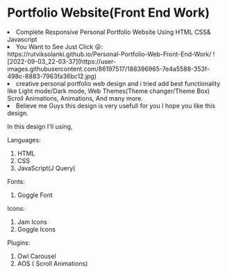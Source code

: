 # Portfolio Website(Front End Work)
<li>Complete Responsive Personal Portfolio Website Using HTML CSS&amp; Javascript</li> 
<li>You Want to See Just Click 😜: </li>
https://rutviksolanki.github.io/Personal-Portfolio-Web-Front-End-Work/
![2022-09-03_22-03-37](https://user-images.githubusercontent.com/86197517/188396965-7e4a5588-353f-498c-8883-7963fa36bc12.jpg)


<li>creative personal portfolio web design and i tried add best functionality like Light mode/Dark mode, 
Web Themes(Theme changer/Theme Box) Scroll Animations, Animations, And many more.</li> 

<li>Believe me Guys this design is very usefull for you I hope you like this design.</li> 

In this design I'll using, 

Languages: 
  <ol>
    <li>HTML</li>
    <li>CSS</li>
    <li>JavaScript(J Query)</li>
  </ol> 

Fonts:
  
  <ol>
    <li>Goggle Font</li>
  </ol> 

Icons:
  <ol>
    <li>Jam Icons</li>
    <li>Goggle Icons</li>
  </ol> 
 
Plugins:
  
  <ol>
    <li>Owl Carousel</li>
    <li>AOS ( Scroll Animations)</li>
  </ol> 
